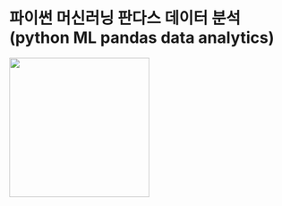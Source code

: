 # 파이썬 머신러닝 판다스 데이터 분석 (python ML pandas data analytics)

<img src="https://github.com/HyejunShin/study/blob/main/python ML pandas data analytics//cover.jpg" width="250">

